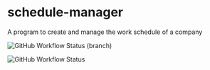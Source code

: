 # schedule-manager

A program to create and manage the work schedule of a company

![GitHub Workflow Status (branch)](https://img.shields.io/github/workflow/status/SpGianniler/schedule-manager/testingWithGradle/main?label=test%20status&logo=Github&logoColor=green&style=plastic)






![GitHub Workflow Status](https://img.shields.io/github/workflow/status/SpGianniler/schedule-manager/bumpTag?label=bump&logo=github&logoColor=green&style=plastic)
